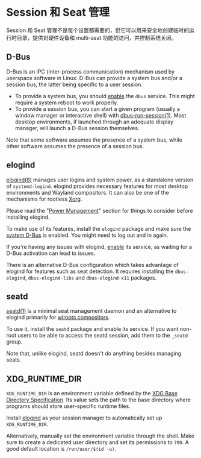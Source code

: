 # Session 和 Seat 管理

Session 和 Seat 管理不是每个设置都需要的，但它可以用来安全地创建临时的运行时目录，提供对硬件设备和 multi-seat 功能的访问，并控制系统关闭。


## D-Bus

D-Bus is an IPC (inter-process communication) mechanism used by userspace
software in Linux. D-Bus can provide a system bus and/or a session bus, the
latter being specific to a user session.

- To provide a system bus, you should [enable](./services/index.md) the `dbus`
   service. This might require a system reboot to work properly.
- To provide a session bus, you can start a given program (usually a window
   manager or interactive shell) with
   [dbus-run-session(1)](https://man.voidlinux.org/dbus-run-session.1). Most
   desktop environments, if launched through an adequate display manager, will
   launch a D-Bus session themselves.

Note that some software assumes the presence of a system bus, while other
software assumes the presence of a session bus.

## elogind

[elogind(8)](https://man.voidlinux.org/elogind.8) manages user logins and system
power, as a standalone version of `systemd-logind`. elogind provides necessary
features for most desktop environments and Wayland compositors. It can also be
one of the mechanisms for rootless [Xorg](./graphical-session/xorg.md).

Please read the "[Power Management](./power-management.md)" section for things
to consider before installing elogind.

To make use of its features, install the `elogind` package and make sure the
[system D-Bus](#d-bus) is enabled. You might need to log out and in again.

If you're having any issues with elogind, [enable](./services/index.md) its
service, as waiting for a D-Bus activation can lead to issues.

There is an alternative D-Bus configuration which takes advantage of elogind for
features such as seat detection. It requires installing the `dbus-elogind`,
`dbus-elogind-libs` and `dbus-elogind-x11` packages.

## seatd

[seatd(1)](https://man.voidlinux.org/seatd.1) is a minimal seat management
daemon and an alternative to elogind primarily for [wlroots
compositors](./graphical-session/wayland.md#standalone-compositors).

To use it, install the `seatd` package and enable its service. If you want
non-root users to be able to access the seatd session, add them to the `_seatd`
group.

Note that, unlike elogind, seatd doesn't do anything besides managing seats.

## XDG_RUNTIME_DIR

`XDG_RUNTIME_DIR` is an environment variable defined by the [XDG Base Directory
Specification](https://specifications.freedesktop.org/basedir-spec/basedir-spec-latest.html).
Its value sets the path to the base directory where programs should store
user-specific runtime files.

Install [elogind](#elogind) as your session manager to automatically set up
`XDG_RUNTIME_DIR`.

Alternatively, manually set the environment variable through the shell. Make
sure to create a dedicated user directory and set its permissions to `700`. A
good default location is `/run/user/$(id -u)`.
